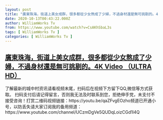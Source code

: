 ```yaml
---
layout: post
title: "廣東珠海，街道上美女成群，很多都從少女熬成了少婦，不過身材還是無可挑剔的。4K Video （ULTRA HD）"
date: 2020-10-13T00:43:22.000Z
author: WilliamWorks Tv
from: https://www.youtube.com/watch?v=CsAKhSbaL3s
tags: [ WilliamWorks Tv ]
categories: [ WilliamWorks Tv ]
---
```

<!--1602549802000-->
[廣東珠海，街道上美女成群，很多都從少女熬成了少婦，不過身材還是無可挑剔的。4K Video （ULTRA HD）](https://www.youtube.com/watch?v=CsAKhSbaL3s)
------

<div>
了解最新的城中村资讯请看视频末尾，扫码后在视频下方留下QQ,微信等方式获取。 扫码支付后请记得留言，否则我无法及时联系到您，拒绝伸手党，未支付不接受咨询！打赏二维码视频链接：https://youtu.be/qaZFvgEOzho频道已开通小号，以防丢失请大家订阅我的备用频道：https://www.youtube.com/channel/UCzmDgVe5QUDqLoizCGd1l4Q
</div>

